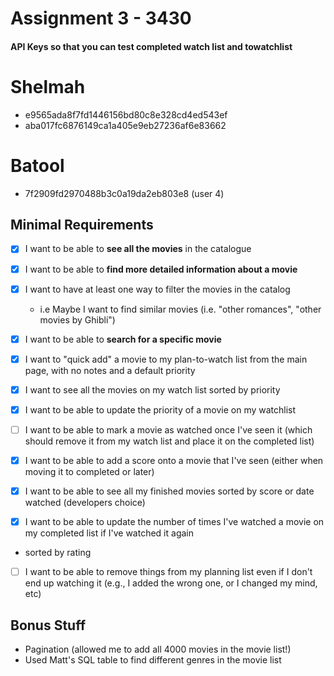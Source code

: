 # Assignment 3 - 3430 
#### API Keys so that you can test completed watch list and towatchlist
# Shelmah
- e9565ada8f7fd1446156bd80c8e328cd4ed543ef
- aba017fc6876149ca1a405e9eb27236af6e83662

# Batool
- 7f2909fd2970488b3c0a19da2eb803e8 (user 4)


## Minimal Requirements 

- [x] I want to be able to **see all the movies** in the catalogue
- [x] I want to be able to **find more detailed information about a movie**
- [x] I want to have at least one way to filter the movies in the catalog
  - i.e Maybe I want to find similar movies (i.e. "other romances", "other movies by Ghibli")
- [x] I want to be able to **search for a specific movie**

- [x] I want to "quick add" a movie to my plan-to-watch list from the main page, with no notes and a default priority
- [x] I want to see all the movies on my watch list sorted by priority
- [x] I want to be able to update the priority of a movie on my watchlist

- [ ] I want to be able to mark a movie as watched once I've seen it (which should remove it from my watch list and place it on the completed list)
- [x] I want to be able to add a score onto a movie that I've seen (either when moving it to completed or later)
- [x] I want to be able to see all my finished movies sorted by score or date watched (developers choice)
- [x] I want to be able to update the number of times I've watched a movie on my completed list if I've watched it again
- sorted by rating

- [ ] I want to be able to remove things from my planning list even if I don't end up watching it (e.g., I added the wrong one, or I changed my mind, etc)

## Bonus Stuff
- Pagination (allowed me to add all 4000 movies in the movie list!)
- Used Matt's SQL table to find different genres in the movie list






